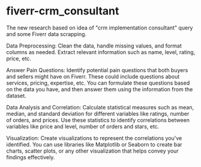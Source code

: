 # fiverr-crm_consultant
The new research based on idea of "crm implementation consultant" query and some Fiverr data scrapping.


Data Preprocessing: Clean the data, handle missing values, and format columns as needed. Extract relevant information such as name, level, rating, price, etc.

Answer Pain Questions: Identify potential pain questions that both buyers and sellers might have on Fiverr. These could include questions about services, pricing, expertise, etc. You can formulate these questions based on the data you have, and then answer them using the information from the dataset.

Data Analysis and Correlation: Calculate statistical measures such as mean, median, and standard deviation for different variables like ratings, number of orders, and prices. Use these statistics to identify correlations between variables like price and level, number of orders and stars, etc.

Visualization: Create visualizations to represent the correlations you've identified. You can use libraries like Matplotlib or Seaborn to create bar charts, scatter plots, or any other visualization that helps convey your findings effectively.
